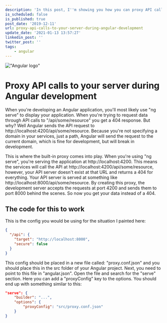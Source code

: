 ```yaml
---
description: 'In this post, I''m showing you how you can proxy API calls to your server during Angular development and make the development process very painless.'
is_scheduled: false
is_published: true
post_date: '2019-12-11'
url: proxy-api-calls-to-your-server-during-angular-development
update_date: '2021-01-13 13:57:27'
linkedin_post: ''
twitter_post: ''
tags:
    - angular
---
```

!["Angular logo"](/images/articles/angular-logo.jpg)
# Proxy API calls to your server during Angular development
When you're developing an Angular application, you'll most likely use "ng serve" to display your application. When you're trying to request data through API calls to "/api/some/resource" you get a 404 response. But why? Well Angular sends the API request to http://localhost:4200/api/some/resource. Because you're not specifying a domain in your services, just a path, Angular will send the request to the current domain, which is fine for development, but will break in development.

This is where the built-in proxy comes into play. When you're using "ng serve", you're serving the application at http://localhost:4200. This means the services will call the API at http://localhost:4200/api/some/resource, however, your API server doesn't exist at that URL and returns a 404 for everything. Your API server is served at something like http://localhost:8000/api/some/resource. By creating this proxy, the development server accepts the requests at port 4200 and sends them to port 8000 behind the scenes. So now you get your data instead of a 404.

## The code for this to work

This is the config you would be using for the situation I painted here:

```json
{
  "/api": {
    "target": "http://localhost:8000",
    "secure": false
  }
}
```

This config should be placed in a new file called: "proxy.conf.json" and you should place this in the src folder of your Angular project. Next, you need to point to this file in "angular.json". Open the file and search for the "serve" section. Here you can add a "proxyConfig" key to the options. You should end up with something similar to this:

```json
"serve": {
    "builder": "...",
    "options": {
        "proxyConfig": "src/proxy.conf.json"
    }
}
```